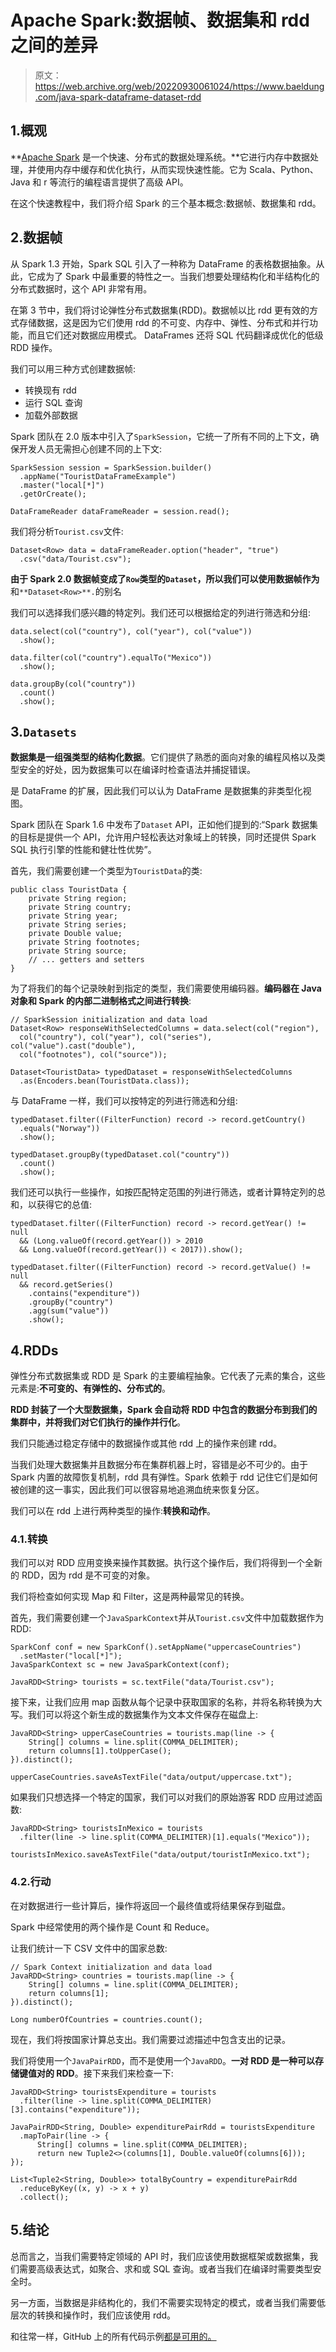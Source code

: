 # Apache Spark:数据帧、数据集和 rdd 之间的差异

> 原文：<https://web.archive.org/web/20220930061024/https://www.baeldung.com/java-spark-dataframe-dataset-rdd>

## 1.概观

**[Apache Spark](/web/20221208143856/https://www.baeldung.com/apache-spark) 是一个快速、分布式的数据处理系统。**它进行内存中数据处理，并使用内存中缓存和优化执行，从而实现快速性能。它为 Scala、Python、Java 和 r 等流行的编程语言提供了高级 API。

在这个快速教程中，我们将介绍 Spark 的三个基本概念:数据帧、数据集和 rdd。

## 2.数据帧

从 Spark 1.3 开始，Spark SQL 引入了一种称为 DataFrame 的表格数据抽象。从此，它成为了 Spark 中最重要的特性之一。当我们想要处理结构化和半结构化的分布式数据时，这个 API 非常有用。

在第 3 节中，我们将讨论弹性分布式数据集(RDD)。数据帧以比 rdd 更有效的方式存储数据，这是因为它们使用 rdd 的不可变、内存中、弹性、分布式和并行功能，而且它们还对数据应用模式。 DataFrames 还将 SQL 代码翻译成优化的低级 RDD 操作。

我们可以用三种方式创建数据帧:

*   转换现有 rdd
*   运行 SQL 查询
*   加载外部数据

Spark 团队在 2.0 版本中引入了`SparkSession`，它统一了所有不同的上下文，确保开发人员无需担心创建不同的上下文:

```
SparkSession session = SparkSession.builder()
  .appName("TouristDataFrameExample")
  .master("local[*]")
  .getOrCreate();

DataFrameReader dataFrameReader = session.read();
```

我们将分析`Tourist.csv`文件:

```
Dataset<Row> data = dataFrameReader.option("header", "true")
  .csv("data/Tourist.csv");
```

**由于 Spark 2.0 数据帧变成了`Row`类型的`Dataset`，所以我们可以使用数据帧作为**和`**Dataset<Row>**.`的别名

我们可以选择我们感兴趣的特定列。我们还可以根据给定的列进行筛选和分组:

```
data.select(col("country"), col("year"), col("value"))
  .show();

data.filter(col("country").equalTo("Mexico"))
  .show();

data.groupBy(col("country"))
  .count()
  .show();
```

## 3.`Datasets`

**数据集是一组强类型的结构化数据**。它们提供了熟悉的面向对象的编程风格以及类型安全的好处，因为数据集可以在编译时检查语法并捕捉错误。

是 DataFrame 的扩展，因此我们可以认为 DataFrame 是数据集的非类型化视图。

Spark 团队在 Spark 1.6 中发布了`Dataset` API，正如他们提到的:“Spark 数据集的目标是提供一个 API，允许用户轻松表达对象域上的转换，同时还提供 Spark SQL 执行引擎的性能和健壮性优势”。

首先，我们需要创建一个类型为`TouristData`的类:

```
public class TouristData {
    private String region;
    private String country;
    private String year;
    private String series;
    private Double value;
    private String footnotes;
    private String source;
    // ... getters and setters
}
```

为了将我们的每个记录映射到指定的类型，我们需要使用编码器。**编码器在 Java 对象和 Spark 的内部二进制格式之间进行转换**:

```
// SparkSession initialization and data load
Dataset<Row> responseWithSelectedColumns = data.select(col("region"), 
  col("country"), col("year"), col("series"), col("value").cast("double"), 
  col("footnotes"), col("source"));

Dataset<TouristData> typedDataset = responseWithSelectedColumns
  .as(Encoders.bean(TouristData.class));
```

与 DataFrame 一样，我们可以按特定的列进行筛选和分组:

```
typedDataset.filter((FilterFunction) record -> record.getCountry()
  .equals("Norway"))
  .show();

typedDataset.groupBy(typedDataset.col("country"))
  .count()
  .show();
```

我们还可以执行一些操作，如按匹配特定范围的列进行筛选，或者计算特定列的总和，以获得它的总值:

```
typedDataset.filter((FilterFunction) record -> record.getYear() != null 
  && (Long.valueOf(record.getYear()) > 2010 
  && Long.valueOf(record.getYear()) < 2017)).show();

typedDataset.filter((FilterFunction) record -> record.getValue() != null 
  && record.getSeries()
    .contains("expenditure"))
    .groupBy("country")
    .agg(sum("value"))
    .show();
```

## 4.RDDs

弹性分布式数据集或 RDD 是 Spark 的主要编程抽象。它代表了元素的集合，这些元素是:**不可变的、有弹性的、分布式的**。

**RDD 封装了一个大型数据集，Spark 会自动将 RDD 中包含的数据分布到我们的集群中，并将我们对它们执行的操作并行化**。

我们只能通过稳定存储中的数据操作或其他 rdd 上的操作来创建 rdd。

当我们处理大数据集并且数据分布在集群机器上时，容错是必不可少的。由于 Spark 内置的故障恢复机制，rdd 具有弹性。Spark 依赖于 rdd 记住它们是如何被创建的这一事实，因此我们可以很容易地追溯血统来恢复分区。

我们可以在 rdd 上进行两种类型的操作:**转换和动作**。

### 4.1.转换

我们可以对 RDD 应用变换来操作其数据。执行这个操作后，我们将得到一个全新的 RDD，因为 rdd 是不可变的对象。

我们将检查如何实现 Map 和 Filter，这是两种最常见的转换。

首先，我们需要创建一个`JavaSparkContext`并从`Tourist.csv`文件中加载数据作为 RDD:

```
SparkConf conf = new SparkConf().setAppName("uppercaseCountries")
  .setMaster("local[*]");
JavaSparkContext sc = new JavaSparkContext(conf);

JavaRDD<String> tourists = sc.textFile("data/Tourist.csv");
```

接下来，让我们应用 map 函数从每个记录中获取国家的名称，并将名称转换为大写。我们可以将这个新生成的数据集作为文本文件保存在磁盘上:

```
JavaRDD<String> upperCaseCountries = tourists.map(line -> {
    String[] columns = line.split(COMMA_DELIMITER);
    return columns[1].toUpperCase();
}).distinct();

upperCaseCountries.saveAsTextFile("data/output/uppercase.txt");
```

如果我们只想选择一个特定的国家，我们可以对我们的原始游客 RDD 应用过滤函数:

```
JavaRDD<String> touristsInMexico = tourists
  .filter(line -> line.split(COMMA_DELIMITER)[1].equals("Mexico"));

touristsInMexico.saveAsTextFile("data/output/touristInMexico.txt");
```

### 4.2.行动

在对数据进行一些计算后，操作将返回一个最终值或将结果保存到磁盘。

Spark 中经常使用的两个操作是 Count 和 Reduce。

让我们统计一下 CSV 文件中的国家总数:

```
// Spark Context initialization and data load
JavaRDD<String> countries = tourists.map(line -> {
    String[] columns = line.split(COMMA_DELIMITER);
    return columns[1];
}).distinct();

Long numberOfCountries = countries.count();
```

现在，我们将按国家计算总支出。我们需要过滤描述中包含支出的记录。

我们将使用一个`JavaPairRDD`，而不是使用一个`JavaRDD`。**一对 RDD 是一种可以存储键值对的 RDD**。接下来我们来检查一下:

```
JavaRDD<String> touristsExpenditure = tourists
  .filter(line -> line.split(COMMA_DELIMITER)[3].contains("expenditure"));

JavaPairRDD<String, Double> expenditurePairRdd = touristsExpenditure
  .mapToPair(line -> {
      String[] columns = line.split(COMMA_DELIMITER);
      return new Tuple2<>(columns[1], Double.valueOf(columns[6]));
});

List<Tuple2<String, Double>> totalByCountry = expenditurePairRdd
  .reduceByKey((x, y) -> x + y)
  .collect();
```

## 5.结论

总而言之，当我们需要特定领域的 API 时，我们应该使用数据框架或数据集，我们需要高级表达式，如聚合、求和或 SQL 查询。或者当我们在编译时需要类型安全时。

另一方面，当数据是非结构化的，我们不需要实现特定的模式，或者当我们需要低层次的转换和操作时，我们应该使用 rdd。

和往常一样，GitHub 上的所有代码示例[都是可用的。](https://web.archive.org/web/20221208143856/https://github.com/eugenp/tutorials/tree/master/apache-spark)